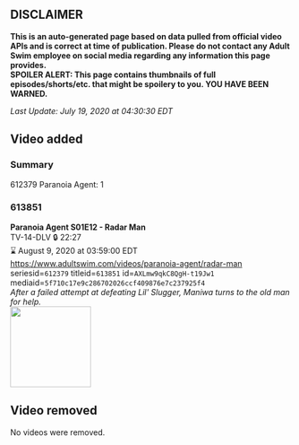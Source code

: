 ## DISCLAIMER
**This is an auto-generated page based on data pulled from official video APIs and is correct at time of publication. Please do not contact any Adult Swim employee on social media regarding any information this page provides.**  
**SPOILER ALERT: This page contains thumbnails of full episodes/shorts/etc. that might be spoilery to you. YOU HAVE BEEN WARNED.**  

_Last Update: July 19, 2020 at 04:30:30 EDT_
## Video added
### Summary
612379 Paranoia Agent: 1  
### 613851
**Paranoia Agent S01E12 - Radar Man**  
TV-14-DLV 🔒 22:27  
⌛ August 9, 2020 at 03:59:00 EDT  
https://www.adultswim.com/videos/paranoia-agent/radar-man  
seriesid=`612379` titleid=`613851` id=`AXLmw9qkC8QgH-t19Jw1` mediaid=`5f710c17e9c286702026ccf409876e7c237925f4`  
_After a failed attempt at defeating Lil' Slugger, Maniwa turns to the old man for help._  
<a href="https://media.cdn.adultswim.com/uploads/20200624/thumbnails/2_20624103897-ParanoiaAgent_12.jpg"><img src="https://media.cdn.adultswim.com/uploads/20200624/thumbnails/2_20624103897-ParanoiaAgent_12.jpg" height="144px" /></a>
## Video removed
No videos were removed.  
